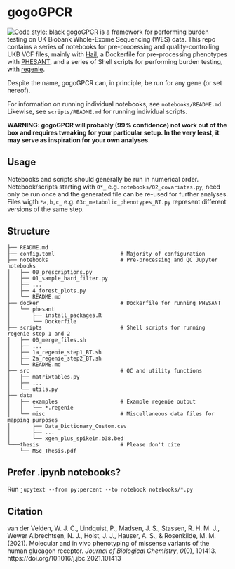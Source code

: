 # gogoGPCR
[![Code style: black](https://img.shields.io/badge/code%20style-black-000000.svg)](https://github.com/psf/black)
gogoGPCR is a framework for performing burden testing on UK Biobank Whole-Exome Sequencing (WES) data. This repo contains a series of notebooks for pre-processing and quality-controlling UKB VCF files, mainly with [Hail](https://hail.is), a Dockerfile for pre-processing phenotypes with [PHESANT](https://github.com/MRCIEU/PHESANT), and a series of Shell scripts for performing burden testing, with [regenie](https://rgcgithub.github.io/regenie/).

Despite the name, gogoGPCR can, in principle, be run for any gene (or 
set hereof). 

For information on running individual notebooks, see `notebooks/README.md`. Likewise, see `scripts/README.md` for running individual scripts.

**WARNING: gogoGPCR will probably (99% confidence) not work out of the box and requires tweaking for your particular setup. In the very least, it may serve as inspiration for your own analyses.**

## Usage
Notebooks and scripts should generally be run in numerical order. Notebook/scripts starting with `0*_` e.g. `notebooks/02_covariates.py`, need only be run once and the generated file can be re-used for further analyses. Files wigth `*a,b,c_` e.g. `03c_metabolic_phenotypes_BT.py` represent different versions of the same step. 

## Structure

```
├── README.md
├── config.toml                     # Majority of configuration
├── notebooks                       # Pre-processing and QC Jupyter notebooks
│   ├── 00_prescriptions.py         
│   ├── 01_sample_hard_filter.py    
│   ├── ...
│   ├── 4_forest_plots.py
│   └── README.md
├── docker                          # Dockerfile for running PHESANT
│   └── phesant  
│       ├── install_packages.R  
│       └── Dockerfile
├── scripts                         # Shell scripts for running regenie step 1 and 2
│   ├── 00_merge_files.sh
│   ├── ...
│   ├── 1a_regenie_step1_BT.sh
│   ├── 2a_regenie_step2_BT.sh
│   └── README.md    
├── src                             # QC and utility functions
│   ├── matrixtables.py
│   ├── ...
│   └── utils.py  
├── data
│   ├── examples                    # Example regenie output
│   │   └── *.regenie
│   └── misc                        # Miscellaneous data files for mapping purposes
│       ├── Data_Dictionary_Custom.csv
│       ├── ...
│       └── xgen_plus_spikein.b38.bed
└───thesis                          # Please don't cite
    └── MSc_Thesis.pdf

```

## Prefer .ipynb notebooks?
Run `jupytext --from py:percent --to notebook notebooks/*.py`


## Citation
<div class="csl-entry">van der Velden, W. J. C., Lindquist, P., Madsen, J. S., Stassen, R. H. M. J., Wewer Albrechtsen, N. J., Holst, J. J., Hauser, A. S., &#38; Rosenkilde, M. M. (2021). Molecular and in vivo phenotyping of missense variants of the human glucagon receptor. <i>Journal of Biological Chemistry</i>, <i>0</i>(0), 101413. https://doi.org/10.1016/j.jbc.2021.101413</div>
